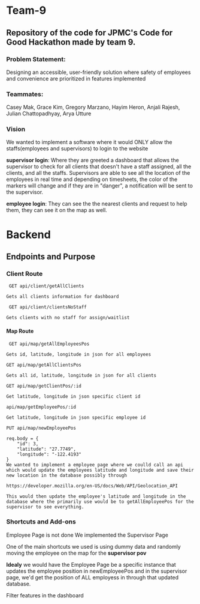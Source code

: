 # Team-9
## Repository of the code for JPMC's Code for Good Hackathon made by team 9. 

### **Problem Statement**:
Designing an accessible, user-friendly solution where safety of employees and convenience are prioritized in features implemented

### **Teammates**: 
Casey Mak, Grace Kim, Gregory Marzano, Hayim Heron, Anjali Rajesh, Julian Chattopadhyay, Arya Utture

### **Vision**
We wanted to implement a software where it would ONLY allow the staffs(employees and supervisors) to login to the website

**supervisor login**: Where they are greeted a dashboard that allows the supervisor to check for all clients that doesn't have a staff assigned, all the clients, and all the staffs. Supervisors are able to see all the location of the employees in real time and depending on timesheets, the color of the markers will change and if they are in "danger", a notification will be sent to the supervisor.

**employee login**: They can see the the nearest clients and request to help them, they can see it on the map as well.
# Backend
## Endpoints and Purpose

### Client Route
` GET api/client/getAllClients`
```
Gets all clients information for dashboard
```

` GET api/client/clientsNoStaff`
```
Gets clients with no staff for assign/waitlist
```
#### Map Route
` GET api/map/getAllEmployeesPos`
```
Gets id, latitude, longitude in json for all employees
```
`GET api/map/getAllClientsPos`
```
Gets all id, latitude, longitude in json for all clients
```
`GET api/map/getClientPos/:id`
```
Get latitude, longitude in json specific client id
```
`api/map/getEmployeePos/:id`
```
Get latitude, longitude in json specific employee id
```
`PUT api/map/newEmployeePos` 
```	
req.body = {
    "id": 3,
    "latitude": "27.7749",
    "longitude": "-122.4193"
}
We wanted to implement a employee page where we coulld call an api which would update the employees latitude and longitude and save their new location in the database possibly through

https://developer.mozilla.org/en-US/docs/Web/API/Geolocation_API

This would then update the employee's latitude and longitude in the database where the primarily use would be to getAllEmployeePos for the supervisor to see everything.
```

### Shortcuts and Add-ons
Employee Page is not done
We implemented the Supervisor Page

One of the main shortcuts we used is using dummy data and randomly moving the employee on the map for the **supervisor pov**

**Idealy** we would have the Employee Page be a specific instance that updates the employee position in newEmployeePos and in the supervisor page, we'd get the position of ALL employess in through that updated database.

Filter features in the dashboard